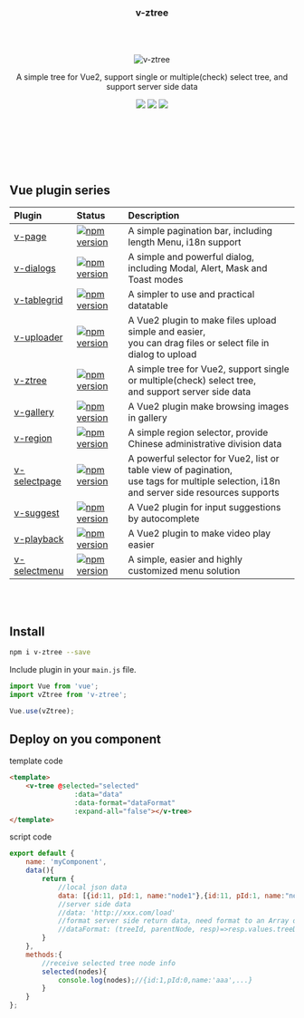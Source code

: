 <h3 align="center">v-ztree</h3>

<br><br>

<p align="center"><img src="https://terryz.github.io/image/v-ztree/v-ztree.png" alt="v-ztree"></p>

<p align="center">
A simple tree for Vue2, support single or multiple(check) select tree, and support server side data
</p>

<p align="center">
  <a href="https://www.npmjs.com/package/v-ztree"><img src="https://img.shields.io/npm/v/v-ztree.svg"></a>
  <a href="https://mit-license.org/"><img src="https://img.shields.io/badge/license-MIT-brightgreen.svg"></a>
  <a href="https://www.npmjs.com/package/v-ztree"><img src="https://img.shields.io/npm/dy/v-ztree.svg"></a>
</p>
<br><br><br><br><br>

## Vue plugin series

| Plugin | Status | Description |
| :---------------- | :-- | :-- |
| [v-page](https://github.com/TerryZ/v-page) | [![npm version](https://img.shields.io/npm/v/v-page.svg)](https://www.npmjs.com/package/v-page) | A simple pagination bar, including length Menu, i18n support |
| [v-dialogs](https://github.com/TerryZ/v-dialogs) | [![npm version](https://img.shields.io/npm/v/v-dialogs.svg)](https://www.npmjs.com/package/v-dialogs) | A simple and powerful dialog, including Modal, Alert, Mask and Toast modes |
| [v-tablegrid](https://github.com/TerryZ/v-tablegrid) | [![npm version](https://img.shields.io/npm/v/v-tablegrid.svg)](https://www.npmjs.com/package/v-tablegrid) | A simpler to use and practical datatable |
| [v-uploader](https://github.com/TerryZ/v-uploader) | [![npm version](https://img.shields.io/npm/v/v-uploader.svg)](https://www.npmjs.com/package/v-uploader) | A Vue2 plugin to make files upload simple and easier, <br>you can drag files or select file in dialog to upload |
| [v-ztree](https://github.com/TerryZ/v-ztree) | [![npm version](https://img.shields.io/npm/v/v-ztree.svg)](https://www.npmjs.com/package/v-ztree) | A simple tree for Vue2, support single or multiple(check) select tree, <br>and support server side data |
| [v-gallery](https://github.com/TerryZ/v-gallery) | [![npm version](https://img.shields.io/npm/v/v-gallery.svg)](https://www.npmjs.com/package/v-gallery) | A Vue2 plugin make browsing images in gallery |
| [v-region](https://github.com/TerryZ/v-region) | [![npm version](https://img.shields.io/npm/v/v-region.svg)](https://www.npmjs.com/package/v-region) | A simple region selector, provide Chinese administrative division data |
| [v-selectpage](https://github.com/TerryZ/v-selectpage) | [![npm version](https://img.shields.io/npm/v/v-selectpage.svg)](https://www.npmjs.com/package/v-selectpage) | A powerful selector for Vue2, list or table view of pagination, <br>use tags for multiple selection, i18n and server side resources supports |
| [v-suggest](https://github.com/TerryZ/v-suggest) | [![npm version](https://img.shields.io/npm/v/v-suggest.svg)](https://www.npmjs.com/package/v-suggest) | A Vue2 plugin for input suggestions by autocomplete |
| [v-playback](https://github.com/TerryZ/v-playback) | [![npm version](https://img.shields.io/npm/v/v-playback.svg)](https://www.npmjs.com/package/v-playback) | A Vue2 plugin to make video play easier |
| [v-selectmenu](https://github.com/TerryZ/v-selectmenu) | [![npm version](https://img.shields.io/npm/v/v-selectmenu.svg)](https://www.npmjs.com/package/v-selectmenu) | A simple, easier and highly customized menu solution |

<br><br>

## Install

``` bash
npm i v-ztree --save
```

Include plugin in your `main.js` file.

```js
import Vue from 'vue';
import vZtree from 'v-ztree';

Vue.use(vZtree);
```

## Deploy on you component

template code

```html
<template>
    <v-tree @selected="selected"
                :data="data"
                :data-format="dataFormat"
                :expand-all="false"></v-tree>
</template>
```

script code
```js
export default {
    name: 'myComponent',
    data(){
        return {
            //local json data
            data: [{id:11, pId:1, name:"node1"},{id:11, pId:1, name:"node1"},{...}],
            //server side data
            //data: 'http://xxx.com/load'
            //format server side return data, need format to an Array data type like local json data.
            //dataFormat: (treeId, parentNode, resp)=>resp.values.treeData
        }
    },
    methods:{
        //receive selected tree node info
        selected(nodes){
            console.log(nodes);//{id:1,pId:0,name:'aaa',...}
        }
    }
};
```
